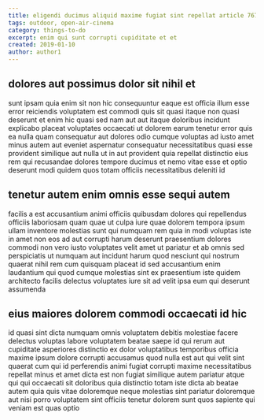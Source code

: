 ```yaml
---
title: eligendi ducimus aliquid maxime fugiat sint repellat article 7670
tags: outdoor, open-air-cinema
category: things-to-do
excerpt: enim qui sunt corrupti cupiditate et et
created: 2019-01-10
author: author1
---
```


## dolores aut possimus dolor sit nihil et

sunt ipsam quia enim sit non hic consequuntur eaque est officia illum esse error reiciendis voluptatem est commodi quis sit quasi itaque non quasi deserunt et enim hic quasi sed nam aut aut itaque doloribus incidunt explicabo placeat voluptates occaecati ut dolorem earum tenetur error quis ea nulla quam consequatur aut dolores odio cumque voluptas ad iusto amet minus autem aut eveniet aspernatur consequatur necessitatibus quasi esse provident similique aut nulla ut in aut provident quia repellat distinctio eius rem qui recusandae dolores tempore ducimus et nemo vitae esse et optio deserunt modi quidem quos totam officiis necessitatibus deleniti id

## tenetur autem enim omnis esse sequi autem

facilis a est accusantium animi officiis quibusdam dolores qui repellendus officiis laboriosam quam quae ut culpa iure quae dolorem tempora ipsum ullam inventore molestias sunt qui numquam rem quia in modi voluptas iste in amet non eos ad aut corrupti harum deserunt praesentium dolores commodi non vero iusto voluptates velit amet ut pariatur et ab omnis sed perspiciatis ut numquam aut incidunt harum quod nesciunt qui nostrum quaerat nihil rem cum quisquam placeat id sed accusantium enim laudantium qui quod cumque molestias sint ex praesentium iste quidem architecto facilis delectus voluptates iure sit ad velit ipsa eum qui deserunt assumenda

## eius maiores dolorem commodi occaecati id hic

id quasi sint dicta numquam omnis voluptatem debitis molestiae facere delectus voluptas labore voluptatem beatae saepe id qui rerum aut cupiditate asperiores distinctio ex dolor voluptatibus temporibus officia maxime ipsum dolore corrupti accusamus quod nulla est aut qui velit sint quaerat cum qui id perferendis animi fugiat corrupti maxime necessitatibus repellat minus et amet dicta est non fugiat similique autem pariatur atque qui qui occaecati sit doloribus quia distinctio totam iste dicta ab beatae autem quia quis vitae doloremque neque molestias sint pariatur doloremque aut nisi porro voluptatem sint officiis tenetur dolorem sunt quos sapiente qui veniam est quas optio
